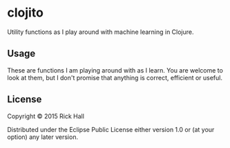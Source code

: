 # clojito

Utility functions as I play around with machine learning in Clojure.

## Usage

These are functions I am playing around with as I learn. You are welcome to look at them, but I don't promise that anything is correct, efficient or useful.

## License

Copyright © 2015 Rick Hall

Distributed under the Eclipse Public License either version 1.0 or (at
your option) any later version.
